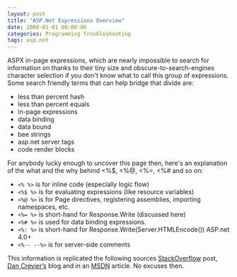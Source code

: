 ```yaml
---
layout: post
title: "ASP.Net Expressions Overview"
date: 2000-01-01 00:00:00
categories: Programming Troubleshooting
tags: asp.net
---
```


ASPX in-page expressions, which are nearly impossible to search for information on thanks to their tiny size and obscure-to-search-engines character selection if you don't know what to call this group of expressions. Some search friendly terms that can help bridge that divide are:

* less than percent hash
* less than percent equals
* in-page expressions
* data binding
* data bound
* bee strings
* asp.net server tags
* code render blocks

For anybody lucky enough to uncover this page then, here's an explanation of the what and the why behind <%$, <%@, <%=, <%# and so on:

* `<% %>` is for inline code (especially logic flow)
* `<%$ %>` is for evaluating expressions (like resource variables)
* `<%@ %>` is for Page directives, registering assemblies, importing namespaces, etc.
* `<%= %>` is short-hand for Response.Write (discussed here)
* `<%# %>` is used for data binding expressions.
* `<%: %>` is short-hand for Response.Write(Server.HTMLEncode()) ASP.net 4.0+
* `<%-- --%>` is for server-side comments

This information is replicated the following sources [StackOverflow][stackoverflow] post, [Dan Crevier’s][dancre] blog and in an [MSDN][d5bd1tad] article. No excuses then.

[stackoverflow]: http://stackoverflow.com/questions/957284/whats-the-deal
[dancre]: http://blogs.msdn.com/b/dancre/archive/2007/02/13/the-difference-between-lt-and-lt-in-asp-net.aspx
[d5bd1tad]: http://msdn.microsoft.com/en-us/library/d5bd1tad.aspx